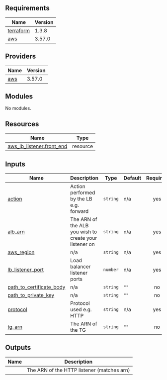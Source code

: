 ## Requirements

| Name | Version |
|------|---------|
| <a name="requirement_terraform"></a> [terraform](#requirement\_terraform) | 1.3.8 |
| <a name="requirement_aws"></a> [aws](#requirement\_aws) | 3.57.0 |

## Providers

| Name | Version |
|------|---------|
| <a name="provider_aws"></a> [aws](#provider\_aws) | 3.57.0 |

## Modules

No modules.

## Resources

| Name | Type |
|------|------|
| [aws_lb_listener.front_end](https://registry.terraform.io/providers/hashicorp/aws/3.57.0/docs/resources/lb_listener) | resource |

## Inputs

| Name | Description | Type | Default | Required |
|------|-------------|------|---------|:--------:|
| <a name="input_action"></a> [action](#input\_action) | Action performed by the LB e.g. forward | `string` | n/a | yes |
| <a name="input_alb_arn"></a> [alb\_arn](#input\_alb\_arn) | The ARN of the ALB you wish to create your listener on | `string` | n/a | yes |
| <a name="input_aws_region"></a> [aws\_region](#input\_aws\_region) | n/a | `string` | n/a | yes |
| <a name="input_lb_listener_port"></a> [lb\_listener\_port](#input\_lb\_listener\_port) | Load balancer listener ports | `number` | n/a | yes |
| <a name="input_path_to_certificate_body"></a> [path\_to\_certificate\_body](#input\_path\_to\_certificate\_body) | n/a | `string` | `""` | no |
| <a name="input_path_to_private_key"></a> [path\_to\_private\_key](#input\_path\_to\_private\_key) | n/a | `string` | `""` | no |
| <a name="input_protocol"></a> [protocol](#input\_protocol) | Protocol used e.g. HTTP | `string` | n/a | yes |
| <a name="input_tg_arn"></a> [tg\_arn](#input\_tg\_arn) | The ARN of the TG | `string` | `""` | no |

## Outputs

| Name | Description |
|------|-------------|
| <a name="output_"></a> [](#output\_) | The ARN of the HTTP listener (matches arn) |
